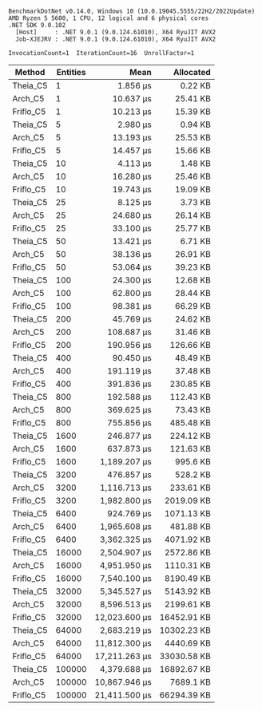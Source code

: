 ```

BenchmarkDotNet v0.14.0, Windows 10 (10.0.19045.5555/22H2/2022Update)
AMD Ryzen 5 5600, 1 CPU, 12 logical and 6 physical cores
.NET SDK 9.0.102
  [Host]     : .NET 9.0.1 (9.0.124.61010), X64 RyuJIT AVX2
  Job-XJEJRV : .NET 9.0.1 (9.0.124.61010), X64 RyuJIT AVX2

InvocationCount=1  IterationCount=16  UnrollFactor=1  

```
| Method    | Entities | Mean          | Allocated   |
|---------- |--------- |--------------:|------------:|
| Theia_C5  | 1        |      1.856 μs |     0.22 KB |
| Arch_C5   | 1        |     10.637 μs |    25.41 KB |
| Friflo_C5 | 1        |     10.213 μs |    15.39 KB |
| Theia_C5  | 5        |      2.980 μs |     0.94 KB |
| Arch_C5   | 5        |     13.193 μs |    25.53 KB |
| Friflo_C5 | 5        |     14.457 μs |    15.66 KB |
| Theia_C5  | 10       |      4.113 μs |     1.48 KB |
| Arch_C5   | 10       |     16.280 μs |    25.46 KB |
| Friflo_C5 | 10       |     19.743 μs |    19.09 KB |
| Theia_C5  | 25       |      8.125 μs |     3.73 KB |
| Arch_C5   | 25       |     24.680 μs |    26.14 KB |
| Friflo_C5 | 25       |     33.100 μs |    25.77 KB |
| Theia_C5  | 50       |     13.421 μs |     6.71 KB |
| Arch_C5   | 50       |     38.136 μs |    26.91 KB |
| Friflo_C5 | 50       |     53.064 μs |    39.23 KB |
| Theia_C5  | 100      |     24.300 μs |    12.68 KB |
| Arch_C5   | 100      |     62.800 μs |    28.44 KB |
| Friflo_C5 | 100      |     98.381 μs |    66.29 KB |
| Theia_C5  | 200      |     45.769 μs |    24.62 KB |
| Arch_C5   | 200      |    108.687 μs |    31.46 KB |
| Friflo_C5 | 200      |    190.956 μs |   126.66 KB |
| Theia_C5  | 400      |     90.450 μs |    48.49 KB |
| Arch_C5   | 400      |    191.119 μs |    37.48 KB |
| Friflo_C5 | 400      |    391.836 μs |   230.85 KB |
| Theia_C5  | 800      |    192.588 μs |   112.43 KB |
| Arch_C5   | 800      |    369.625 μs |    73.43 KB |
| Friflo_C5 | 800      |    755.856 μs |   485.48 KB |
| Theia_C5  | 1600     |    246.877 μs |   224.12 KB |
| Arch_C5   | 1600     |    637.873 μs |   121.63 KB |
| Friflo_C5 | 1600     |  1,189.207 μs |    995.6 KB |
| Theia_C5  | 3200     |    476.857 μs |    528.2 KB |
| Arch_C5   | 3200     |  1,116.713 μs |   233.61 KB |
| Friflo_C5 | 3200     |  1,982.800 μs |  2019.09 KB |
| Theia_C5  | 6400     |    924.769 μs |  1071.13 KB |
| Arch_C5   | 6400     |  1,965.608 μs |   481.88 KB |
| Friflo_C5 | 6400     |  3,362.325 μs |  4071.92 KB |
| Theia_C5  | 16000    |  2,504.907 μs |  2572.86 KB |
| Arch_C5   | 16000    |  4,951.950 μs |  1110.31 KB |
| Friflo_C5 | 16000    |  7,540.100 μs |  8190.49 KB |
| Theia_C5  | 32000    |  5,345.527 μs |  5143.92 KB |
| Arch_C5   | 32000    |  8,596.513 μs |  2199.61 KB |
| Friflo_C5 | 32000    | 12,023.600 μs | 16452.91 KB |
| Theia_C5  | 64000    |  2,683.219 μs | 10302.23 KB |
| Arch_C5   | 64000    | 11,812.300 μs |  4440.69 KB |
| Friflo_C5 | 64000    | 17,211.263 μs | 33030.58 KB |
| Theia_C5  | 100000   |  4,379.688 μs | 16892.67 KB |
| Arch_C5   | 100000   | 10,867.946 μs |   7689.1 KB |
| Friflo_C5 | 100000   | 21,411.500 μs | 66294.39 KB |

